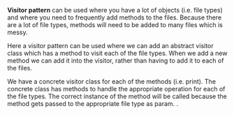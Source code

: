 
**Visitor pattern** can be used where you have a lot of objects (i.e. file types) and where you need to frequently add 
methods to the files. Because there are a lot of file types, methods will need to be added to many files which is messy.

Here a visitor pattern can be used where we can add an abstract visitor class which has a method to visit each of the file types. 
When we add a new method we can add it into the visitor, rather than having to add it to each of the files. 

We have a concrete visitor class for each of the methods (i.e. print). The concrete class has methods to handle the 
appropriate operation for each of the file types. The correct instance of the method will be called because the method
gets passed to the appropriate file type as param. . 



